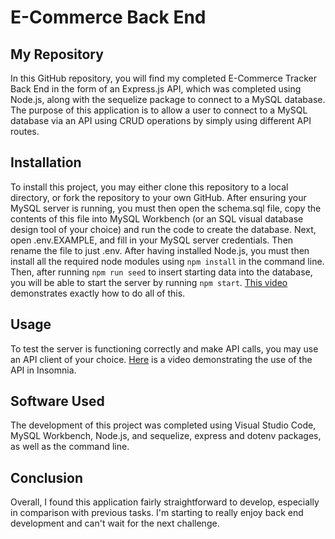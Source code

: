 # E-Commerce Back End

## My Repository

In this GitHub repository, you will find my completed E-Commerce Tracker Back End in the form of an Express.js API, which was completed using Node.js, along with the sequelize package to connect to a MySQL database. The purpose of this application is to allow a user to connect to a MySQL database via an API using CRUD operations by simply using different API routes.

## Installation

To install this project, you may either clone this repository to a local directory, or fork the repository to your own GitHub. After ensuring your MySQL server is running, you must then open the schema.sql file, copy the contents of this file into MySQL Workbench (or an SQL visual database design tool of your choice) and run the code to create the database. Next, open .env.EXAMPLE, and fill in your MySQL server credentials. Then rename the file to just .env. After having installed Node.js, you must then install all the required node modules using `npm install` in the command line. Then, after running `npm run seed` to insert starting data into the database, you will be able to start the server by running `npm start`. [This video]() demonstrates exactly how to do all of this.

## Usage

To test the server is functioning correctly and make API calls, you may use an API client of your choice. [Here]() is a video demonstrating the use of the API in Insomnia.

## Software Used

The development of this project was completed using Visual Studio Code, MySQL Workbench, Node.js, and sequelize, express and dotenv packages, as well as the command line.

## Conclusion

Overall, I found this application fairly straightforward to develop, especially in comparison with previous tasks. I'm starting to really enjoy back end development and can't wait for the next challenge.

